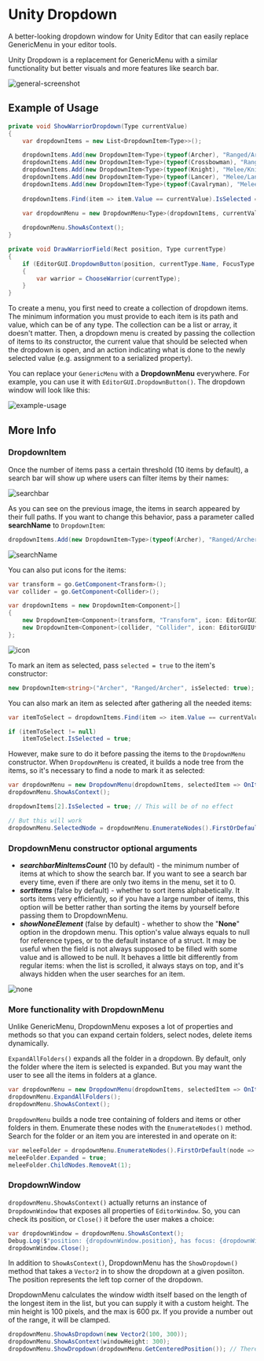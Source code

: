 # Unity Dropdown
A better-looking dropdown window for Unity Editor that can easily replace GenericMenu in your editor tools.

Unity Dropdown is a replacement for GenericMenu with a similar functionality but better visuals and more features like search bar.

![general-screenshot](/.images/general-screenshot.png)

## Example of Usage

```csharp
private void ShowWarriorDropdown(Type currentValue)
{
    var dropdownItems = new List<DropdownItem<Type>>();

    dropdownItems.Add(new DropdownItem<Type>(typeof(Archer), "Ranged/Archer", selected: true));
    dropdownItems.Add(new DropdownItem<Type>(typeof(Crossbowman), "Ranged/Crossbowman"));
    dropdownItems.Add(new DropdownItem<Type>(typeof(Knight), "Melee/Knight"));
    dropdownItems.Add(new DropdownItem<Type>(typeof(Lancer), "Melee/Lancer"));
    dropdownItems.Add(new DropdownItem<Type>(typeof(Cavalryman), "Melee/Cavalryman"));
    
    dropdownItems.Find(item => item.Value == currentValue).IsSelected = true;

    var dropdownMenu = new DropdownMenu<Type>(dropdownItems, currentValue, selectedType => (Warrior)Activator.CreateInstance(selectedType));
    
    dropdownMenu.ShowAsContext();
}

private void DrawWarriorField(Rect position, Type currentType)
{
    if (EditorGUI.DropdownButton(position, currentType.Name, FocusType.Keyboard))
    {
        var warrior = ChooseWarrior(currentType);
    }
}
```

To create a menu, you first need to create a collection of dropdown items. The minimum information you must provide to each item is its path and value, which can be of any type. The collection can be a list or array, it doesn't matter. Then, a dropdown menu is created by passing the collection of items to its constructor, the current value that should be selected when the dropdown is open, and an action indicating what is done to the newly selected value (e.g. assignment to a serialized property).

You can replace your `GenericMenu` with a **DropdownMenu** everywhere. For example, you can use it with `EditorGUI.DropdownButton()`. The dropdown window will look like this:

![example-usage](/.images/example-usage.png)

## More Info

### DropdownItem

Once the number of items pass a certain threshold (10 items by default), a search bar will show up where users can filter items by their names:

![searchbar](/.images/searchbar.gif)

As you can see on the previous image, the items in search appeared by their full paths. If you want to change this behavior, pass a parameter called **searchName** to `DropdownItem`:

```csharp
dropdownItems.Add(new DropdownItem<Type>(typeof(Archer), "Ranged/Archer", searchName: "Archer"));
```

![searchName](/.images/searchName.gif)

You can also put icons for the items:

```csharp
var transform = go.GetComponent<Transform>();
var collider = go.GetComponent<Collider>();

var dropdownItems = new DropdownItem<Component>[]
{
    new DropdownItem<Component>(transform, "Transform", icon: EditorGUIUtility.ObjectContent(transform, typeof(Transform)).image),
    new DropdownItem<Component>(collider, "Collider", icon: EditorGUIUtility.ObjectContent(collider, typeof(Collider)).image)
};
```

![icon](/.images/icon.png)

To mark an item as selected, pass `selected = true` to the item's constructor:

```csharp
new DropdownItem<string>("Archer", "Ranged/Archer", isSelected: true);
```

You can also mark an item as selected after gathering all the needed items:

```csharp
var itemToSelect = dropdownItems.Find(item => item.Value == currentValue);

if (itemToSelect != null)
    itemToSelect.IsSelected = true;
```

However, make sure to do it before passing the items to the `DropdownMenu` constructor. When `DropdownMenu` is created, it builds a node tree from the items, so it's necessary to find a node to mark it as selected:

```csharp
var dropdownMenu = new DropdownMenu(dropdownItems, selectedItem => OnItemSelected(selectedItem));
dropdownMenu.ShowAsContext();

dropdownItems[2].IsSelected = true; // This will be of no effect

// But this will work
dropdownMenu.SelectedNode = dropdownMenu.EnumerateNodes().FirstOrDefault(node => node.Value == someValue);
```

### DropdownMenu constructor optional arguments

- ***searchbarMinItemsCount*** (10 by default) - the minimum number of items at which to show the search bar. If you want to see a search bar every time, even if there are only two items in the menu, set it to 0.
- ***sortItems*** (false by default) - whether to sort items alphabetically. It sorts items very efficiently, so if you have a large number of items, this option will be better rather than sorting the items by yourself before passing them to DropdownMenu.
- ***showNoneElement*** (false by default) - whether to show the "**None**" option in the dropdown menu. This option's value always equals to null for reference types, or to the default instance of a struct. It may be useful when the field is not always supposed to be filled with some value and is allowed to be null. It behaves a little bit differently from regular items: when the list is scrolled, it always stays on top, and it's always hidden when the user searches for an item.

![none](/.images/none.gif)

### More functionality with DropdownMenu

Unlike GenericMenu, DropdownMenu exposes a lot of properties and methods so that you can expand certain folders, select nodes, delete items dynamically.

`ExpandAllFolders()` expands all the folder in a dropdown. By default, only the folder where the item is selected is expanded. But you may want the user to see all the items in folders at a glance.

```csharp
var dropdownMenu = new DropdownMenu(dropdownItems, selectedItem => OnItemSelected(selectedItem));
dropdownMenu.ExpandAllFolders();
dropdownMenu.ShowAsContext();
```

`DropdownMenu` builds a node tree containing of folders and items or other folders in them. Enumerate these nodes with the `EnumerateNodes()` method. Search for the folder or an item you are interested in and operate on it:

```csharp
var meleeFolder = dropdownMenu.EnumerateNodes().FirstOrDefault(node => node.Name == "Melee");
meleeFolder.Expanded = true;
meleeFolder.ChildNodes.RemoveAt(1);
```

### DropdownWindow

`dropdownMenu.ShowAsContext()` actually returns an instance of `DropdownWindow` that exposes all properties of `EditorWindow`. So, you can check its position, or `Close()` it before the user makes a choice:

```csharp
var dropdownWindow = dropdownMenu.ShowAsContext();
Debug.Log($"position: {dropdownWindow.position}, has focus: {dropdownWindow.hasFocus}");
dropdownWindow.Close();
```

In addition to `ShowAsContext()`, DropdownMenu has the `ShowDropdown()` method that takes a `Vector2` in to show the dropdown at a given posiiton. The position represents the left top corner of the dropdown. 

DropdownMenu calculates the window width itself based on the length of the longest item in the list, but you can supply it with a custom height. The min height is 100 pixels, and the max is 600 px. If you provide a number out of the range, it will be clamped.

```csharp
dropdownMenu.ShowAsDropdown(new Vector2(100, 300));
dropdownMenu.ShowAsContext(windowHeight: 300);
dropdownMenu.ShowDropdown(dropdownMenu.GetCenteredPosition()); // There's a method that will center a window properly based on its height and width.
```
